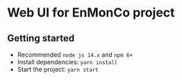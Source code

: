 # Web UI for EnMonCo project

## Getting started

- Recommended `node js 14.x` and `npm 6+`
- Install dependencies: `yarn install`
- Start the project: `yarn start`
